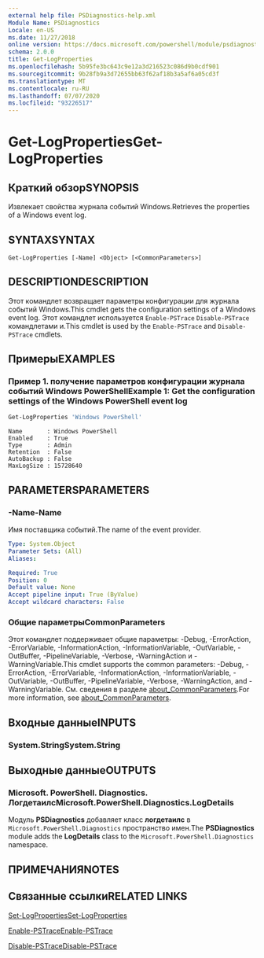 ```yaml
---
external help file: PSDiagnostics-help.xml
Module Name: PSDiagnostics
Locale: en-US
ms.date: 11/27/2018
online version: https://docs.microsoft.com/powershell/module/psdiagnostics/get-logproperties?view=powershell-7.1&WT.mc_id=ps-gethelp
schema: 2.0.0
title: Get-LogProperties
ms.openlocfilehash: 5b95fe3bc643c9e12a3d216523c086d9b0cdf901
ms.sourcegitcommit: 9b28fb9a3d72655bb63f62af18b3a5af6a05cd3f
ms.translationtype: MT
ms.contentlocale: ru-RU
ms.lasthandoff: 07/07/2020
ms.locfileid: "93226517"
---
```

# <span data-ttu-id="4730b-102">Get-LogProperties</span><span class="sxs-lookup"><span data-stu-id="4730b-102">Get-LogProperties</span></span>

## <span data-ttu-id="4730b-103">Краткий обзор</span><span class="sxs-lookup"><span data-stu-id="4730b-103">SYNOPSIS</span></span>
<span data-ttu-id="4730b-104">Извлекает свойства журнала событий Windows.</span><span class="sxs-lookup"><span data-stu-id="4730b-104">Retrieves the properties of a Windows event log.</span></span>

## <span data-ttu-id="4730b-105">SYNTAX</span><span class="sxs-lookup"><span data-stu-id="4730b-105">SYNTAX</span></span>

```
Get-LogProperties [-Name] <Object> [<CommonParameters>]
```

## <span data-ttu-id="4730b-106">DESCRIPTION</span><span class="sxs-lookup"><span data-stu-id="4730b-106">DESCRIPTION</span></span>

<span data-ttu-id="4730b-107">Этот командлет возвращает параметры конфигурации для журнала событий Windows.</span><span class="sxs-lookup"><span data-stu-id="4730b-107">This cmdlet gets the configuration settings of a Windows event log.</span></span> <span data-ttu-id="4730b-108">Этот командлет используется `Enable-PSTrace` `Disable-PSTrace` командлетами и.</span><span class="sxs-lookup"><span data-stu-id="4730b-108">This cmdlet is used by the `Enable-PSTrace` and `Disable-PSTrace` cmdlets.</span></span>

## <span data-ttu-id="4730b-109">Примеры</span><span class="sxs-lookup"><span data-stu-id="4730b-109">EXAMPLES</span></span>

### <span data-ttu-id="4730b-110">Пример 1. получение параметров конфигурации журнала событий Windows PowerShell</span><span class="sxs-lookup"><span data-stu-id="4730b-110">Example 1: Get the configuration settings of the Windows PowerShell event log</span></span>

```powershell
Get-LogProperties 'Windows PowerShell'
```

```Output
Name       : Windows PowerShell
Enabled    : True
Type       : Admin
Retention  : False
AutoBackup : False
MaxLogSize : 15728640
```

## <span data-ttu-id="4730b-111">PARAMETERS</span><span class="sxs-lookup"><span data-stu-id="4730b-111">PARAMETERS</span></span>

### <span data-ttu-id="4730b-112">-Name</span><span class="sxs-lookup"><span data-stu-id="4730b-112">-Name</span></span>

<span data-ttu-id="4730b-113">Имя поставщика событий.</span><span class="sxs-lookup"><span data-stu-id="4730b-113">The name of the event provider.</span></span>

```yaml
Type: System.Object
Parameter Sets: (All)
Aliases:

Required: True
Position: 0
Default value: None
Accept pipeline input: True (ByValue)
Accept wildcard characters: False
```

### <span data-ttu-id="4730b-114">Общие параметры</span><span class="sxs-lookup"><span data-stu-id="4730b-114">CommonParameters</span></span>

<span data-ttu-id="4730b-115">Этот командлет поддерживает общие параметры: -Debug, -ErrorAction, -ErrorVariable, -InformationAction, -InformationVariable, -OutVariable, -OutBuffer, -PipelineVariable, -Verbose, -WarningAction и -WarningVariable.</span><span class="sxs-lookup"><span data-stu-id="4730b-115">This cmdlet supports the common parameters: -Debug, -ErrorAction, -ErrorVariable, -InformationAction, -InformationVariable, -OutVariable, -OutBuffer, -PipelineVariable, -Verbose, -WarningAction, and -WarningVariable.</span></span> <span data-ttu-id="4730b-116">См. сведения в разделе [about_CommonParameters](https://go.microsoft.com/fwlink/?LinkID=113216).</span><span class="sxs-lookup"><span data-stu-id="4730b-116">For more information, see [about_CommonParameters](https://go.microsoft.com/fwlink/?LinkID=113216).</span></span>

## <span data-ttu-id="4730b-117">Входные данные</span><span class="sxs-lookup"><span data-stu-id="4730b-117">INPUTS</span></span>

### <span data-ttu-id="4730b-118">System.String</span><span class="sxs-lookup"><span data-stu-id="4730b-118">System.String</span></span>

## <span data-ttu-id="4730b-119">Выходные данные</span><span class="sxs-lookup"><span data-stu-id="4730b-119">OUTPUTS</span></span>

### <span data-ttu-id="4730b-120">Microsoft. PowerShell. Diagnostics. Логдетаилс</span><span class="sxs-lookup"><span data-stu-id="4730b-120">Microsoft.PowerShell.Diagnostics.LogDetails</span></span>

<span data-ttu-id="4730b-121">Модуль **PSDiagnostics** добавляет класс **логдетаилс** в `Microsoft.PowerShell.Diagnostics` пространство имен.</span><span class="sxs-lookup"><span data-stu-id="4730b-121">The **PSDiagnostics** module adds the **LogDetails** class to the `Microsoft.PowerShell.Diagnostics` namespace.</span></span>

## <span data-ttu-id="4730b-122">ПРИМЕЧАНИЯ</span><span class="sxs-lookup"><span data-stu-id="4730b-122">NOTES</span></span>

## <span data-ttu-id="4730b-123">Связанные ссылки</span><span class="sxs-lookup"><span data-stu-id="4730b-123">RELATED LINKS</span></span>

[<span data-ttu-id="4730b-124">Set-LogProperties</span><span class="sxs-lookup"><span data-stu-id="4730b-124">Set-LogProperties</span></span>](Set-LogProperties.md)

[<span data-ttu-id="4730b-125">Enable-PSTrace</span><span class="sxs-lookup"><span data-stu-id="4730b-125">Enable-PSTrace</span></span>](Enable-PSTrace.md)

[<span data-ttu-id="4730b-126">Disable-PSTrace</span><span class="sxs-lookup"><span data-stu-id="4730b-126">Disable-PSTrace</span></span>](Disable-PSTrace.md)

